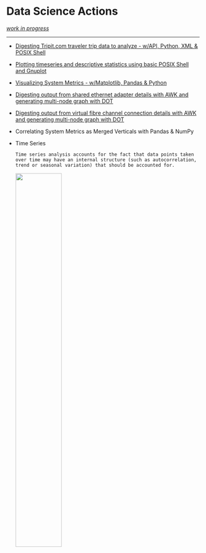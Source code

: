 # Data Science Actions
<i>[work in progress](https://realbjornroden.github.io)</i>

***

* [Digesting Tripit.com traveler trip data to analyze - w/API, Python, XML & POSIX Shell](https://github.com/realBjornRoden/unix/blob/master/tripit/README.md)
* [Plotting timeseries and descriptive statistics using basic POSIX Shell and Gnuplot](https://github.com/realBjornRoden/unix/tree/master/tagplot/README.md)
* [Visualizing System Metrics - w/Matplotlib, Pandas & Python](https://github.com/realBjornRoden/unix/blob/master/pandas/README.md)
* [Digesting output from shared ethernet adapter details with AWK and generating multi-node graph with DOT](https://github.com/realBjornRoden/unix/tree/master/parsein/sea/README.md)
* [Digesting output from virtual fibre channel connection details with AWK and generating multi-node graph with DOT](https://github.com/realBjornRoden/unix/tree/master/parsein/vfc/README.md)

* Correlating System Metrics as Merged Verticals with Pandas & NumPy

* Time Series
   ```
   Time series analysis accounts for the fact that data points taken over time may have an internal structure (such as autocorrelation, trend or seasonal variation) that should be accounted for.
   ```
   <a href="https://en.wikipedia.org/wiki/Backtesting"><img src="https://docs.aws.amazon.com/en_pv/forecast/latest/dg/images/evaluation-offset.png" width="50%" /> </a>
